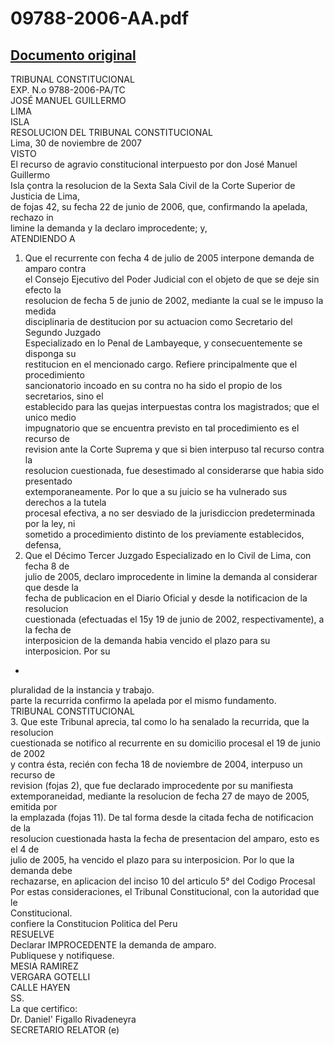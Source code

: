 
09788-2006-AA.pdf
=================
  
[Documento original](https://tc.gob.pe/jurisprudencia/2008/09788-2006-AA.pdf)  
---  
TRIBUNAL CONSTITUCIONAL  
EXP. N.o 9788-2006-PA/TC  
JOSÉ MANUEL GUILLERMO  
LIMA  
ISLA  
RESOLUCION DEL TRIBUNAL CONSTITUCIONAL  
Lima, 30 de noviembre de 2007  
VISTO  
El recurso de agravio constitucional interpuesto por don José Manuel Guillermo  
Isla çontra la resolucion de la Sexta Sala Civil de la Corte Superior de Justicia de Lima,  
de fojas 42, su fecha 22 de junio de 2006, que, confirmando la apelada, rechazo in  
limine la demanda y la declaro improcedente; y,  
ATENDIENDO A  
1. Que el recurrente con fecha 4 de julio de 2005 interpone demanda de amparo contra  
el Consejo Ejecutivo del Poder Judicial con el objeto de que se deje sin efecto la  
resolucion de fecha 5 de junio de 2002, mediante la cual se le impuso la medida  
disciplinaria de destitucion por su actuacion como Secretario del Segundo Juzgado  
Especializado en lo Penal de Lambayeque, y consecuentemente se disponga su  
restitucion en el mencionado cargo. Refiere principalmente que el procedimiento  
sancionatorio incoado en su contra no ha sido el propio de los secretarios, sino el  
establecido para las quejas interpuestas contra los magistrados; que el unico medio  
impugnatorio que se encuentra previsto en tal procedimiento es el recurso de  
revision ante la Corte Suprema y que si bien interpuso tal recurso contra la  
resolucion cuestionada, fue desestimado al considerarse que habia sido presentado  
extemporaneamente. Por lo que a su juicio se ha vulnerado sus derechos a la tutela  
procesal efectiva, a no ser desviado de la jurisdiccion predeterminada por la ley, ni  
sometido a procedimiento distinto de los previamente establecidos, defensa,  
2. Que el Décimo Tercer Juzgado Especializado en lo Civil de Lima, con fecha 8 de  
julio de 2005, declaro improcedente in limine la demanda al considerar que desde la  
fecha de publicacion en el Diario Oficial y desde la notificacion de la resolucion  
cuestionada (efectuadas el 15y 19 de junio de 2002, respectivamente), a la fecha de  
interposicion de la demanda habia vencido el plazo para su interposicion. Por su  
-  
pluralidad de la instancia y trabajo.  
parte la recurrida confirmo la apelada por el mismo fundamento.  
TRIBUNAL CONSTITUCIONAL  
3. Que este Tribunal aprecia, tal como lo ha senalado la recurrida, que la resolucion  
cuestionada se notifico al recurrente en su domicilio procesal el 19 de junio de 2002  
y contra ésta, recién con fecha 18 de noviembre de 2004, interpuso un recurso de  
revision (fojas 2), que fue declarado improcedente por su manifiesta  
extemporaneidad, mediante la resolucion de fecha 27 de mayo de 2005, emitida por  
la emplazada (fojas 11). De tal forma desde la citada fecha de notificacion de la  
resolucion cuestionada hasta la fecha de presentacion del amparo, esto es el 4 de  
julio de 2005, ha vencido el plazo para su interposicion. Por lo que la demanda debe  
rechazarse, en aplicacion del inciso 10 del articulo 5° del Codigo Procesal  
Por estas consideraciones, el Tribunal Constitucional, con la autoridad que le  
Constitucional.  
confiere la Constitucion Politica del Peru  
RESUELVE  
Declarar IMPROCEDENTE la demanda de amparo.  
Publiquese y notifiquese.  
MESIA RAMIREZ  
VERGARA GOTELLI  
CALLE HAYEN  
SS.  
La que certifico:  
Dr. Daniel' Figallo Rivadeneyra  
SECRETARIO RELATOR (e)